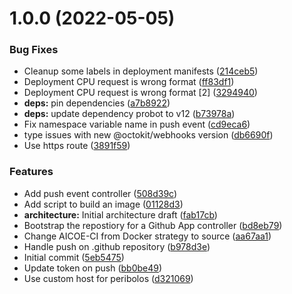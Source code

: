 # 1.0.0 (2022-05-05)


### Bug Fixes

* Cleanup some labels in deployment manifests ([214ceb5](https://github.com/open-services-group/peribolos-as-a-service/commit/214ceb59ce617261f7452760c1983d0f8bb0d038))
* Deployment CPU request is wrong format ([ff83df1](https://github.com/open-services-group/peribolos-as-a-service/commit/ff83df1d206a7da7afe3129d1aab2deba0948bc7))
* Deployment CPU request is wrong format [2] ([3294940](https://github.com/open-services-group/peribolos-as-a-service/commit/3294940e62d2f6c9ded0447ded3ab8e65de60c40))
* **deps:** pin dependencies ([a7b8922](https://github.com/open-services-group/peribolos-as-a-service/commit/a7b892219d6dee74b54b2fb2300e38cc9f4978d9))
* **deps:** update dependency probot to v12 ([b73978a](https://github.com/open-services-group/peribolos-as-a-service/commit/b73978a62c56165fbe6aef9f061fa7ed9f3ba92c))
* Fix namespace variable name in push event ([cd9eca6](https://github.com/open-services-group/peribolos-as-a-service/commit/cd9eca6f40c84e2dea73c5278d689cf94e5c18a5))
* type issues with new @octokit/webhooks version ([db6690f](https://github.com/open-services-group/peribolos-as-a-service/commit/db6690fb1dac849d8b4856782e7593da076128a9))
* Use https route ([3891f59](https://github.com/open-services-group/peribolos-as-a-service/commit/3891f597152bbc0c2093925958abacd5ec907449))


### Features

* Add push event controller ([508d39c](https://github.com/open-services-group/peribolos-as-a-service/commit/508d39cfe4dc8b7c88ab9e6775e16084bdf8a594))
* Add script to build an image ([01128d3](https://github.com/open-services-group/peribolos-as-a-service/commit/01128d3646841a1264bbba654db10e35907c987b))
* **architecture:** Initial architecture draft ([fab17cb](https://github.com/open-services-group/peribolos-as-a-service/commit/fab17cbeb13e9ec6d95ffed4b7952089558583cd))
* Bootstrap the repostiory for a Github App controller ([bd8eb79](https://github.com/open-services-group/peribolos-as-a-service/commit/bd8eb7960a74bb8079c83f318817e6ef159cce80))
* Change AICOE-CI from Docker strategy to source ([aa67aa1](https://github.com/open-services-group/peribolos-as-a-service/commit/aa67aa187c379e57b705871e97c4748938c00da3))
* Handle push on .github repository ([b978d3e](https://github.com/open-services-group/peribolos-as-a-service/commit/b978d3e3bbc5a08325730fd0ecde8feecb4e9d4d))
* Initial commit ([5eb5475](https://github.com/open-services-group/peribolos-as-a-service/commit/5eb5475814a81e95655200f8462fd9fbd5c1dcf5))
* Update token on push ([bb0be49](https://github.com/open-services-group/peribolos-as-a-service/commit/bb0be4949ae3eff128b5b7b522a11d7a45c54a67))
* Use custom host for peribolos ([d321069](https://github.com/open-services-group/peribolos-as-a-service/commit/d321069fa27598d78321f1dd8cada228ac442c47))
